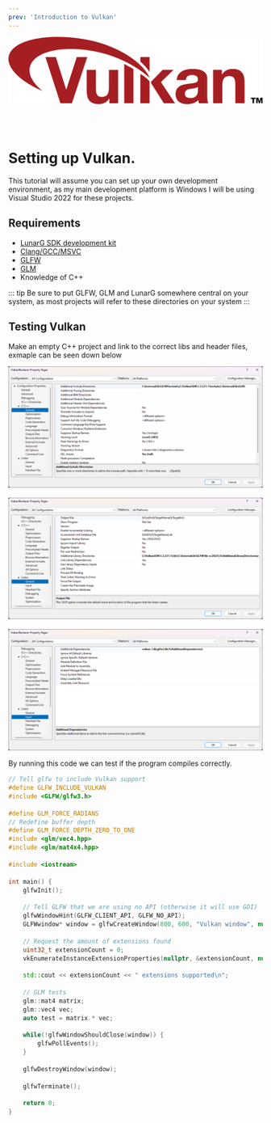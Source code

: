 ```yaml
---
prev: 'Introduction to Vulkan'
---
```


![Vulkan Logo](../public/vulkan_logo.png)

<br><br/>

# Setting up Vulkan.

This tutorial will assume you can set up your own development environment, as my main development platform is Windows
I will be using Visual Studio 2022 for these projects.

## Requirements

- [LunarG SDK development kit](https://www.lunarg.com/vulkan-sdk/)
- [Clang/GCC/MSVC](https://visualstudio.microsoft.com)
- [GLFW](https://www.glfw.org/download.html)
- [GLM](https://github.com/g-truc/glm)
- Knowledge of C++

::: tip
Be sure to put GLFW, GLM and LunarG somewhere central on your system, as most projects will refer to these directories on your system
:::

## Testing Vulkan

Make an empty C++ project and link to the correct libs and header files, exmaple can be seen down below

![Vulkan includes](../public/vulkan_includes.png)
<br><br/>
![Vulkan lib location](../public/vulkan_libs.png)
<br><br/>
![Vulkan libs](../public/vulkan_libs2.png)

By running this code we can test if the program compiles correctly.

```cpp
// Tell glfw to include Vulkan support
#define GLFW_INCLUDE_VULKAN
#include <GLFW/glfw3.h>

#define GLM_FORCE_RADIANS
// Redefine buffer depth
#define GLM_FORCE_DEPTH_ZERO_TO_ONE
#include <glm/vec4.hpp>
#include <glm/mat4x4.hpp>

#include <iostream>

int main() {
    glfwInit();

    // Tell GLFW that we are using no API (otherwise it will use GDI)
    glfwWindowHint(GLFW_CLIENT_API, GLFW_NO_API);
    GLFWwindow* window = glfwCreateWindow(800, 600, "Vulkan window", nullptr, nullptr);

    // Request the amount of extensions found
    uint32_t extensionCount = 0;
    vkEnumerateInstanceExtensionProperties(nullptr, &extensionCount, nullptr);

    std::cout << extensionCount << " extensions supported\n";

    // GLM tests
    glm::mat4 matrix;
    glm::vec4 vec;
    auto test = matrix * vec;

    while(!glfwWindowShouldClose(window)) {
        glfwPollEvents();
    }

    glfwDestroyWindow(window);

    glfwTerminate();

    return 0;
}
```
